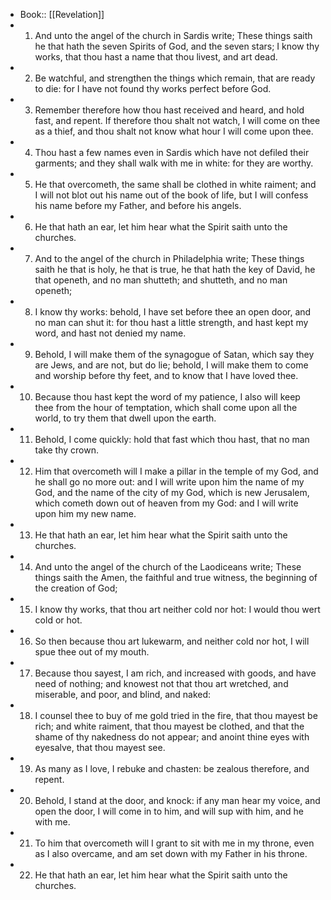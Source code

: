 - Book:: [[Revelation]]
- 1. And unto the angel of the church in Sardis write; These things saith he that hath the seven Spirits of God, and the seven stars; I know thy works, that thou hast a name that thou livest, and art dead.
- 2. Be watchful, and strengthen the things which remain, that are ready to die: for I have not found thy works perfect before God.
- 3. Remember therefore how thou hast received and heard, and hold fast, and repent. If therefore thou shalt not watch, I will come on thee as a thief, and thou shalt not know what hour I will come upon thee.
- 4. Thou hast a few names even in Sardis which have not defiled their garments; and they shall walk with me in white: for they are worthy.
- 5. He that overcometh, the same shall be clothed in white raiment; and I will not blot out his name out of the book of life, but I will confess his name before my Father, and before his angels.
- 6. He that hath an ear, let him hear what the Spirit saith unto the churches.
- 7. And to the angel of the church in Philadelphia write; These things saith he that is holy, he that is true, he that hath the key of David, he that openeth, and no man shutteth; and shutteth, and no man openeth;
- 8. I know thy works: behold, I have set before thee an open door, and no man can shut it: for thou hast a little strength, and hast kept my word, and hast not denied my name.
- 9. Behold, I will make them of the synagogue of Satan, which say they are Jews, and are not, but do lie; behold, I will make them to come and worship before thy feet, and to know that I have loved thee.
- 10. Because thou hast kept the word of my patience, I also will keep thee from the hour of temptation, which shall come upon all the world, to try them that dwell upon the earth.
- 11. Behold, I come quickly: hold that fast which thou hast, that no man take thy crown.
- 12. Him that overcometh will I make a pillar in the temple of my God, and he shall go no more out: and I will write upon him the name of my God, and the name of the city of my God, which is new Jerusalem, which cometh down out of heaven from my God: and I will write upon him my new name.
- 13. He that hath an ear, let him hear what the Spirit saith unto the churches.
- 14. And unto the angel of the church of the Laodiceans write; These things saith the Amen, the faithful and true witness, the beginning of the creation of God;
- 15. I know thy works, that thou art neither cold nor hot: I would thou wert cold or hot.
- 16. So then because thou art lukewarm, and neither cold nor hot, I will spue thee out of my mouth.
- 17. Because thou sayest, I am rich, and increased with goods, and have need of nothing; and knowest not that thou art wretched, and miserable, and poor, and blind, and naked:
- 18. I counsel thee to buy of me gold tried in the fire, that thou mayest be rich; and white raiment, that thou mayest be clothed, and that the shame of thy nakedness do not appear; and anoint thine eyes with eyesalve, that thou mayest see.
- 19. As many as I love, I rebuke and chasten: be zealous therefore, and repent.
- 20. Behold, I stand at the door, and knock: if any man hear my voice, and open the door, I will come in to him, and will sup with him, and he with me.
- 21. To him that overcometh will I grant to sit with me in my throne, even as I also overcame, and am set down with my Father in his throne.
- 22. He that hath an ear, let him hear what the Spirit saith unto the churches.
